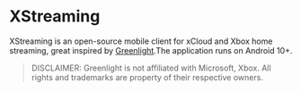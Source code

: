 # XStreaming

XStreaming is an open-source mobile client for xCloud and Xbox home streaming, great inspired by [Greenlight](https://github.com/unknownskl/greenlight).The application runs on Android 10+.

> DISCLAIMER: Greenlight is not affiliated with Microsoft, Xbox. All rights and trademarks are property of their respective owners.